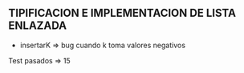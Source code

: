 ## TIPIFICACION E IMPLEMENTACION DE LISTA ENLAZADA 

  - insertarK => bug cuando k toma valores negativos

Test pasados => 15
